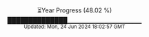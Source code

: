 <p align="center">
⏳Year Progress (48.02 %)<br>
██████████████▁▁▁▁▁▁▁▁▁▁▁▁▁▁▁▁ <br>
<sub>Updated: Mon, 24 Jun 2024 18:02:57 GMT</sub>
</p>

